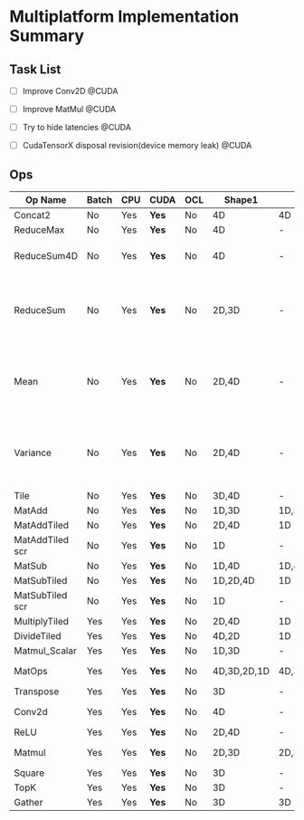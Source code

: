 # Multiplatform Implementation Summary

## Task List
- [ ] Improve Conv2D @CUDA
- [ ] Improve MatMul @CUDA
- [ ] Try to hide latencies @CUDA
- [ ] CudaTensorX disposal revision(device memory leak) @CUDA


## Ops
Op Name        | Batch | CPU  | CUDA  | OCL  |Shape1    | Shape2| Comb                          | Sett1         |Val1   |Sett2      |Val2   | Notes|
---            | ---   | ---  | ---   | ---  | ---      | ---   | ---                           | ---           | ---   | ---       | ---   |  --- |
Concat2        |     No|Yes   |**Yes**|    No|4D        |4D     |-                              |Concat2        |3      |           |-      |--
ReduceMax      |     No|Yes   |**Yes**|    No|4D        |-      |-                              |reductionDim   |1,2    |           |-      |--
ReduceSum4D    |     No|Yes   |**Yes**|    No|4D        |-      |{1-1-1-0}                      |               |-      |           |-      |--
ReduceSum      |     No|Yes   |**Yes**|    No|2D,3D     |-      |{3D: 0-0-1}, {2D: 0-1-0}       |               |-      |           |-      |--
Mean           |     No|Yes   |**Yes**|    No|2D,4D     |-      |{1-0-0-0}, {1-1-1-0}           |               |-      |           |-      |--
Variance       |     No|Yes   |**Yes**|    No|2D,4D     |-      |{2D: 1-0-0-0}, {4D: 1-1-1-0}   |               |-      |           |-      |--
Tile           |     No|Yes   |**Yes**|    No|3D,4D     |-      |-                              |tileAxis       |1,2    |tileCount  |20,1024|only tileAxis=2 implemented
MatAdd         |     No|Yes   |**Yes**|    No|1D,3D     |1D,3D  |-                              |               |-      |           |-      |Replaced by MatOps
MatAddTiled    |     No|Yes   |**Yes**|    No|2D,4D     |1D     |-                              |               |-      |           |-      |Replaced by MatOps
MatAddTiled scr|     No|Yes   |**Yes**|    No|1D        |-      |-                              |               |-      |           |-      |Replaced by MatOps
MatSub         |     No|Yes   |**Yes**|    No|1D,4D     |1D,4D  |-                              |               |-      |           |-      |Replaced by MatOps
MatSubTiled    |     No|Yes   |**Yes**|    No|1D,2D,4D  |1D     |-                              |               |-      |           |-      |Replaced by MatOps
MatSubTiled scr|     No|Yes   |**Yes**|    No|1D        |-      |-                              |               |-      |           |-      |Replaced by MatOps
MultiplyTiled  |Yes    |Yes   |**Yes**|    No|2D,4D     |1D     |-                              |               |-      |           |-      |Replaced by MatOps
DivideTiled    |Yes    |Yes   |**Yes**|    No|4D,2D     |1D     |-                              |               |-      |           |-      |Replaced by MatOps
Matmul_Scalar  |Yes    |Yes   |**Yes**|    No|1D,3D     |-      |-                              |               |-      |           |-      |Replaced by MatOps
MatOps         |Yes    |Yes   |**Yes**|    No|4D,3D,2D,1D|4D,3D,2D,1D,0D|-                              |               |-      |           |-      |ADD,SUB,MUL_ELEMENT,DIV_ELEMENT, shapes could be different
Transpose      |Yes    |Yes   |**Yes**|    No|3D        |-      |-                              |               |-      |           |-      |--
Conv2d         |Yes    |Yes   |**Yes**|    No|4D        |-      |-                              |overrideDim2   |-1     |           |-      |3x Less performance compared to the tensorflow
ReLU           |Yes    |Yes   |**Yes**|    No|2D,4D     |-      |-                              |               |-      |           |-      |--
Matmul         |Yes    |Yes   |**Yes**|    No|2D,3D     |2D,3D  |-                              |               |-      |           |-      |20x Less performance compared to the tensorflow
Square         |Yes    |Yes   |**Yes**|    No|3D        |-      |-                              |               |-      |           |-      |--
TopK           |Yes    |Yes   |**Yes**|    No|3D        |-      |-                              |axis           |2      |k          |20     |From PointNet++
Gather         |Yes    |Yes   |**Yes**|    No|3D        |3D     |-                              |indices_axis   |1      |           |-      |From PointNet++

